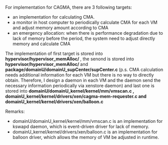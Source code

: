 For implementation for CAGMA, there are 3 following targets:
* an implementation for calculating CMA.
* a monitor in host computer to periodically calculate CMA for each VM and adjust memory amount according to CMA  
* an emergency allocation: when there is performance degradation due to lack of memory before the period, the system need to adjust directly memory and calculate CMA


The implementation of first target is stored into <strong> hypervisor/hypervisor_memAlloc/ </strong>, the senond is stored into <strong> hypervisor/hypervisor_memAlloc/ </strong> and <strong> package/domainU/domainU_supCenter/supCenter.c </strong>
(p.s. CMA calculation needs additional information for each VM but there is no way to directly obtain. Therefore, I design a daemon in each VM and the daemon send the necessary information periodically via xenstore daemon) and last one is stored into <strong> domainU/domainU_kernel/kernel/mm/vmscan.c , domainU_kernel/kernel/drivers/xen/cagma-mem-requester.c and domainU_kernel/kernel/drivers/xen/balloon.c </strong> 








Remarks:
* domainU/domainU_kernel/kernel/mm/vmscan.c is an implementation for kswapd daemon, which is event-driven driver for lack of memory.
* domainU_kernel/kernel/drivers/xen/balloon.c is an implementation for balloon driver, which allows the memory of VM be adjusted in runtime.

